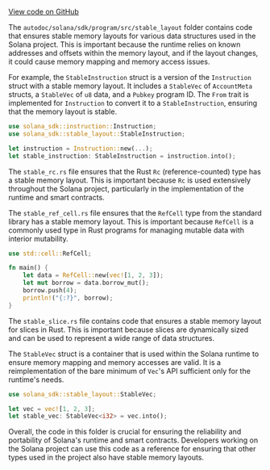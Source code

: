 [View code on GitHub](https://github.com/solana-labs/solana/tree/master/na/sdk/program/src/stable_layout)

The `autodoc/solana/sdk/program/src/stable_layout` folder contains code that ensures stable memory layouts for various data structures used in the Solana project. This is important because the runtime relies on known addresses and offsets within the memory layout, and if the layout changes, it could cause memory mapping and memory access issues.

For example, the `StableInstruction` struct is a version of the `Instruction` struct with a stable memory layout. It includes a `StableVec` of `AccountMeta` structs, a `StableVec` of `u8` data, and a `Pubkey` program ID. The `From` trait is implemented for `Instruction` to convert it to a `StableInstruction`, ensuring that the memory layout is stable.

```rust
use solana_sdk::instruction::Instruction;
use solana_sdk::stable_layout::StableInstruction;

let instruction = Instruction::new(...);
let stable_instruction: StableInstruction = instruction.into();
```

The `stable_rc.rs` file ensures that the Rust `Rc` (reference-counted) type has a stable memory layout. This is important because `Rc` is used extensively throughout the Solana project, particularly in the implementation of the runtime and smart contracts.

The `stable_ref_cell.rs` file ensures that the `RefCell` type from the standard library has a stable memory layout. This is important because `RefCell` is a commonly used type in Rust programs for managing mutable data with interior mutability.

```rust
use std::cell::RefCell;

fn main() {
    let data = RefCell::new(vec![1, 2, 3]);
    let mut borrow = data.borrow_mut();
    borrow.push(4);
    println!("{:?}", borrow);
}
```

The `stable_slice.rs` file contains code that ensures a stable memory layout for slices in Rust. This is important because slices are dynamically sized and can be used to represent a wide range of data structures.

The `StableVec` struct is a container that is used within the Solana runtime to ensure memory mapping and memory accesses are valid. It is a reimplementation of the bare minimum of `Vec`'s API sufficient only for the runtime's needs.

```rust
use solana_sdk::stable_layout::StableVec;

let vec = vec![1, 2, 3];
let stable_vec: StableVec<i32> = vec.into();
```

Overall, the code in this folder is crucial for ensuring the reliability and portability of Solana's runtime and smart contracts. Developers working on the Solana project can use this code as a reference for ensuring that other types used in the project also have stable memory layouts.
